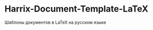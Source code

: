 Harrix-Document-Template-LaTeX
==============================

Шаблоны документов в LaTeX на русском языке

